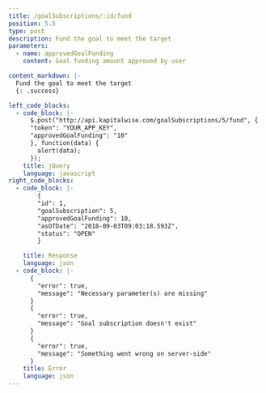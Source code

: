 ```yaml
---
title: /goalSubscriptions/:id/fund
position: 5.5
type: post
description: Fund the goal to meet the target
parameters:
  - name: approvedGoalFunding
    content: Goal funding amount approved by user

content_markdown: |-
  Fund the goal to meet the target
  {: .success}

left_code_blocks:
  - code_block: |-
      $.post("http://api.kapitalwise.com/goalSubscriptions/5/fund", {
      "token": "YOUR_APP_KEY",
      "approvedGoalFunding": "10"
      }, function(data) {
        alert(data);
      });
    title: jQuery
    language: javascript
right_code_blocks:
  - code_block: |-
        {
        "id": 1,
        "goalSubscription": 5,
        "approvedGoalFunding": 10,
        "asOfDate": "2018-09-03T09:03:18.593Z",
        "status": "OPEN"
        }

    title: Response
    language: json
  - code_block: |-
      {
        "error": true,
        "message": "Necessary parameter(s) are missing"
      }
      {
        "error": true,
        "message": "Goal subscription doesn't exist"
      }
      {
        "error": true,
        "message": "Something went wrong on server-side"
      }
    title: Error
    language: json
---
```

